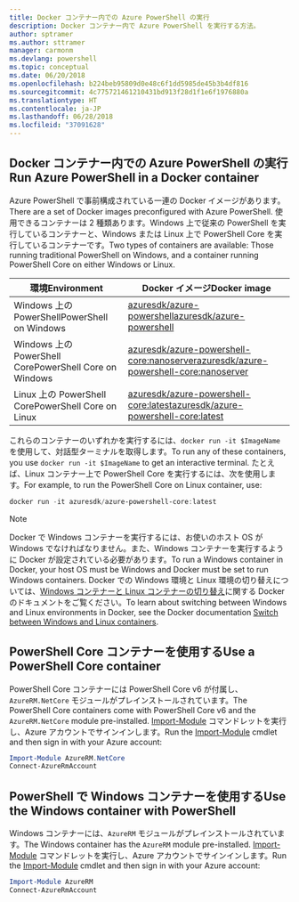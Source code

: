 ```yaml
---
title: Docker コンテナー内での Azure PowerShell の実行
description: Docker コンテナー内で Azure PowerShell を実行する方法。
author: sptramer
ms.author: sttramer
manager: carmonm
ms.devlang: powershell
ms.topic: conceptual
ms.date: 06/20/2018
ms.openlocfilehash: b224beb95809d0e48c6f1dd5985de45b3b4df816
ms.sourcegitcommit: 4c775721461210431bd913f28d1f1e6f1976880a
ms.translationtype: HT
ms.contentlocale: ja-JP
ms.lasthandoff: 06/28/2018
ms.locfileid: "37091628"
---
```

## <a name="run-azure-powershell-in-a-docker-container"></a><span data-ttu-id="63a4a-103">Docker コンテナー内での Azure PowerShell の実行</span><span class="sxs-lookup"><span data-stu-id="63a4a-103">Run Azure PowerShell in a Docker container</span></span>

<span data-ttu-id="63a4a-104">Azure PowerShell で事前構成されている一連の Docker イメージがあります。</span><span class="sxs-lookup"><span data-stu-id="63a4a-104">There are a set of Docker images preconfigured with Azure PowerShell.</span></span> <span data-ttu-id="63a4a-105">使用できるコンテナーは 2 種類あります。Windows 上で従来の PowerShell を実行しているコンテナーと、Windows または Linux 上で PowerShell Core を実行しているコンテナーです。</span><span class="sxs-lookup"><span data-stu-id="63a4a-105">Two types of containers are available: Those running traditional PowerShell on Windows, and a container running PowerShell Core on either Windows or Linux.</span></span>

| <span data-ttu-id="63a4a-106">環境</span><span class="sxs-lookup"><span data-stu-id="63a4a-106">Environment</span></span> | <span data-ttu-id="63a4a-107">Docker イメージ</span><span class="sxs-lookup"><span data-stu-id="63a4a-107">Docker image</span></span> |
|-------------|--------------|
| <span data-ttu-id="63a4a-108">Windows 上の PowerShell</span><span class="sxs-lookup"><span data-stu-id="63a4a-108">PowerShell on Windows</span></span> | [<span data-ttu-id="63a4a-109">azuresdk/azure-powershell</span><span class="sxs-lookup"><span data-stu-id="63a4a-109">azuresdk/azure-powershell</span></span>](https://hub.docker.com/r/azuresdk/azure-powershell/) |
| <span data-ttu-id="63a4a-110">Windows 上の PowerShell Core</span><span class="sxs-lookup"><span data-stu-id="63a4a-110">PowerShell Core on Windows</span></span> | [<span data-ttu-id="63a4a-111">azuresdk/azure-powershell-core:nanoserver</span><span class="sxs-lookup"><span data-stu-id="63a4a-111">azuresdk/azure-powershell-core:nanoserver</span></span>](https://hub.docker.com/r/azuresdk/azure-powershell-core/) |
| <span data-ttu-id="63a4a-112">Linux 上の PowerShell Core</span><span class="sxs-lookup"><span data-stu-id="63a4a-112">PowerShell Core on Linux</span></span> | [<span data-ttu-id="63a4a-113">azuresdk/azure-powershell-core:latest</span><span class="sxs-lookup"><span data-stu-id="63a4a-113">azuresdk/azure-powershell-core:latest</span></span>](https://hub.docker.com/r/azuresdk/azure-powershell-core/) |

<span data-ttu-id="63a4a-114">これらのコンテナーのいずれかを実行するには、`docker run -it $ImageName` を使用して、対話型ターミナルを取得します。</span><span class="sxs-lookup"><span data-stu-id="63a4a-114">To run any of these containers, you use `docker run -it $ImageName` to get an interactive terminal.</span></span> <span data-ttu-id="63a4a-115">たとえば、Linux コンテナー上で PowerShell Core を実行するには、次を使用します。</span><span class="sxs-lookup"><span data-stu-id="63a4a-115">For example, to run the PowerShell Core on Linux container, use:</span></span>

```powershell
docker run -it azuresdk/azure-powershell-core:latest
```

> [!NOTE]
> <span data-ttu-id="63a4a-116">Docker で Windows コンテナーを実行するには、お使いのホスト OS が Windows でなければなりません。また、Windows コンテナーを実行するように Docker が設定されている必要があります。</span><span class="sxs-lookup"><span data-stu-id="63a4a-116">To run a Windows container in Docker, your host OS must be Windows and Docker must be set to run Windows containers.</span></span> <span data-ttu-id="63a4a-117">Docker での Windows 環境と Linux 環境の切り替えについては、[Windows コンテナーと Linux コンテナーの切り替え](https://docs.docker.com/docker-for-windows/#switch-between-windows-and-linux-containers)に関する Docker のドキュメントをご覧ください。</span><span class="sxs-lookup"><span data-stu-id="63a4a-117">To learn about switching between Windows and Linux environments in Docker, see the Docker documentation [Switch between Windows and Linux containers](https://docs.docker.com/docker-for-windows/#switch-between-windows-and-linux-containers).</span></span>

## <a name="use-a-powershell-core-container"></a><span data-ttu-id="63a4a-118">PowerShell Core コンテナーを使用する</span><span class="sxs-lookup"><span data-stu-id="63a4a-118">Use a PowerShell Core container</span></span>

<span data-ttu-id="63a4a-119">PowerShell Core コンテナーには PowerShell Core v6 が付属し、`AzureRM.NetCore` モジュールがプレインストールされています。</span><span class="sxs-lookup"><span data-stu-id="63a4a-119">The PowerShell Core containers come with PowerShell Core v6 and the `AzureRM.NetCore` module pre-installed.</span></span> <span data-ttu-id="63a4a-120">[Import-Module](/powershell/module/microsoft.powershell.core/import-module) コマンドレットを実行し、Azure アカウントでサインインします。</span><span class="sxs-lookup"><span data-stu-id="63a4a-120">Run the [Import-Module](/powershell/module/microsoft.powershell.core/import-module) cmdlet and then sign in with your Azure account:</span></span>

```powershell
Import-Module AzureRM.NetCore
Connect-AzureRmAccount
```

## <a name="use-the-windows-container-with-powershell"></a><span data-ttu-id="63a4a-121">PowerShell で Windows コンテナーを使用する</span><span class="sxs-lookup"><span data-stu-id="63a4a-121">Use the Windows container with PowerShell</span></span>

<span data-ttu-id="63a4a-122">Windows コンテナーには、`AzureRM` モジュールがプレインストールされています。</span><span class="sxs-lookup"><span data-stu-id="63a4a-122">The Windows container has the `AzureRM` module pre-installed.</span></span> <span data-ttu-id="63a4a-123">[Import-Module](/powershell/module/microsoft.powershell.core/import-module) コマンドレットを実行し、Azure アカウントでサインインします。</span><span class="sxs-lookup"><span data-stu-id="63a4a-123">Run the [Import-Module](/powershell/module/microsoft.powershell.core/import-module) cmdlet and then sign in with your Azure account:</span></span>

```powershell
Import-Module AzureRM
Connect-AzureRmAccount
```